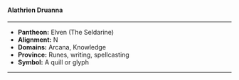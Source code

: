 #### Alathrien Druanna
___

- **Pantheon:** Elven (The Seldarine)
- **Alignment:** N
- **Domains:** Arcana, Knowledge
- **Province:** Runes, writing, spellcasting
- **Symbol:** A quill or glyph
___
